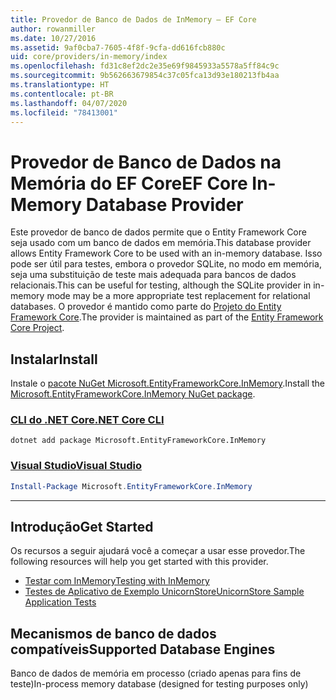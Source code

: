 ```yaml
---
title: Provedor de Banco de Dados de InMemory – EF Core
author: rowanmiller
ms.date: 10/27/2016
ms.assetid: 9af0cba7-7605-4f8f-9cfa-dd616fcb880c
uid: core/providers/in-memory/index
ms.openlocfilehash: fd31c8ef2dc2e35e69f9845933a5578a5ff84c9c
ms.sourcegitcommit: 9b562663679854c37c05fca13d93e180213fb4aa
ms.translationtype: HT
ms.contentlocale: pt-BR
ms.lasthandoff: 04/07/2020
ms.locfileid: "78413001"
---
```

# <a name="ef-core-in-memory-database-provider"></a><span data-ttu-id="a343b-102">Provedor de Banco de Dados na Memória do EF Core</span><span class="sxs-lookup"><span data-stu-id="a343b-102">EF Core In-Memory Database Provider</span></span>

<span data-ttu-id="a343b-103">Este provedor de banco de dados permite que o Entity Framework Core seja usado com um banco de dados em memória.</span><span class="sxs-lookup"><span data-stu-id="a343b-103">This database provider allows Entity Framework Core to be used with an in-memory database.</span></span> <span data-ttu-id="a343b-104">Isso pode ser útil para testes, embora o provedor SQLite, no modo em memória, seja uma substituição de teste mais adequada para bancos de dados relacionais.</span><span class="sxs-lookup"><span data-stu-id="a343b-104">This can be useful for testing, although the SQLite provider in in-memory mode may be a more appropriate test replacement for relational databases.</span></span> <span data-ttu-id="a343b-105">O provedor é mantido como parte do [Projeto do Entity Framework Core](https://github.com/aspnet/EntityFrameworkCore).</span><span class="sxs-lookup"><span data-stu-id="a343b-105">The provider is maintained as part of the [Entity Framework Core Project](https://github.com/aspnet/EntityFrameworkCore).</span></span>

## <a name="install"></a><span data-ttu-id="a343b-106">Instalar</span><span class="sxs-lookup"><span data-stu-id="a343b-106">Install</span></span>

<span data-ttu-id="a343b-107">Instale o [pacote NuGet Microsoft.EntityFrameworkCore.InMemory](https://www.nuget.org/packages/Microsoft.EntityFrameworkCore.InMemory/).</span><span class="sxs-lookup"><span data-stu-id="a343b-107">Install the [Microsoft.EntityFrameworkCore.InMemory NuGet package](https://www.nuget.org/packages/Microsoft.EntityFrameworkCore.InMemory/).</span></span>

### <a name="net-core-cli"></a>[<span data-ttu-id="a343b-108">CLI do .NET Core</span><span class="sxs-lookup"><span data-stu-id="a343b-108">.NET Core CLI</span></span>](#tab/dotnet-core-cli)

```dotnetcli
dotnet add package Microsoft.EntityFrameworkCore.InMemory
```

### <a name="visual-studio"></a>[<span data-ttu-id="a343b-109">Visual Studio</span><span class="sxs-lookup"><span data-stu-id="a343b-109">Visual Studio</span></span>](#tab/vs)

``` powershell
Install-Package Microsoft.EntityFrameworkCore.InMemory
```

***

## <a name="get-started"></a><span data-ttu-id="a343b-110">Introdução</span><span class="sxs-lookup"><span data-stu-id="a343b-110">Get Started</span></span>

<span data-ttu-id="a343b-111">Os recursos a seguir ajudará você a começar a usar esse provedor.</span><span class="sxs-lookup"><span data-stu-id="a343b-111">The following resources will help you get started with this provider.</span></span>

* [<span data-ttu-id="a343b-112">Testar com InMemory</span><span class="sxs-lookup"><span data-stu-id="a343b-112">Testing with InMemory</span></span>](../../miscellaneous/testing/in-memory.md)
* [<span data-ttu-id="a343b-113">Testes de Aplicativo de Exemplo UnicornStore</span><span class="sxs-lookup"><span data-stu-id="a343b-113">UnicornStore Sample Application Tests</span></span>](https://github.com/rowanmiller/UnicornStore/blob/master/UnicornStore/src/UnicornStore.Tests/Controllers/ShippingControllerTests.cs)

## <a name="supported-database-engines"></a><span data-ttu-id="a343b-114">Mecanismos de banco de dados compatíveis</span><span class="sxs-lookup"><span data-stu-id="a343b-114">Supported Database Engines</span></span>

<span data-ttu-id="a343b-115">Banco de dados de memória em processo (criado apenas para fins de teste)</span><span class="sxs-lookup"><span data-stu-id="a343b-115">In-process memory database (designed for testing purposes only)</span></span>
